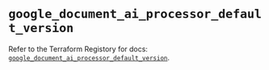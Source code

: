 # `google_document_ai_processor_default_version`

Refer to the Terraform Registory for docs: [`google_document_ai_processor_default_version`](https://registry.terraform.io/providers/hashicorp/google-beta/4.83.0/docs/resources/google_document_ai_processor_default_version).
